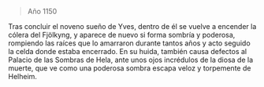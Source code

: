 > Año 1150

Tras concluir el noveno sueño de Yves, dentro de él se vuelve a encender la cólera del Fjölkyng, y aparece de nuevo si forma sombría y poderosa, rompiendo las raíces que lo amarraron durante tantos años y acto seguido la celda donde estaba encerrado. En su huida, también causa defectos al Palacio de las Sombras de Hela, ante unos ojos incrédulos de la diosa de la muerte, que ve como una poderosa sombra escapa veloz y torpemente de Helheim.